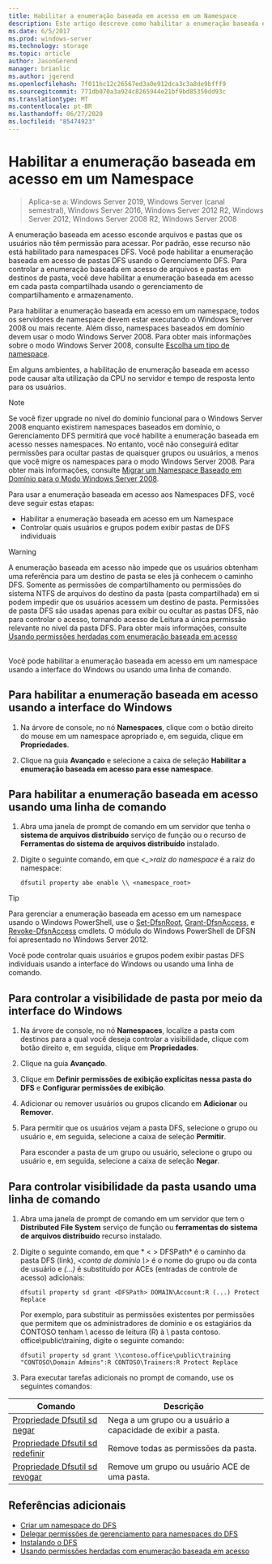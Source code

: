 ```yaml
---
title: Habilitar a enumeração baseada em acesso em um Namespace
description: Este artigo descreve como habilitar a enumeração baseada em acesso em um namespace.
ms.date: 6/5/2017
ms.prod: windows-server
ms.technology: storage
ms.topic: article
author: JasonGerend
manager: brianlic
ms.author: jgerend
ms.openlocfilehash: 7f011bc12c26567ed3a0e912dca3c3a8de9bfff9
ms.sourcegitcommit: 771db070a3a924c8265944e21bf9bd85350dd93c
ms.translationtype: MT
ms.contentlocale: pt-BR
ms.lasthandoff: 06/27/2020
ms.locfileid: "85474923"
---
```

# <a name="enable-access-based-enumeration-on-a-namespace"></a>Habilitar a enumeração baseada em acesso em um Namespace

> Aplica-se a: Windows Server 2019, Windows Server (canal semestral), Windows Server 2016, Windows Server 2012 R2, Windows Server 2012, Windows Server 2008 R2, Windows Server 2008

A enumeração baseada em acesso esconde arquivos e pastas que os usuários não têm permissão para acessar. Por padrão, esse recurso não está habilitado para namespaces DFS. Você pode habilitar a enumeração baseada em acesso de pastas DFS usando o Gerenciamento DFS. Para controlar a enumeração baseada em acesso de arquivos e pastas em destinos de pasta, você deve habilitar a enumeração baseada em acesso em cada pasta compartilhada usando o gerenciamento de compartilhamento e armazenamento.

Para habilitar a enumeração baseada em acesso em um namespace, todos os servidores de namespace devem estar executando o Windows Server 2008 ou mais recente. Além disso, namespaces baseados em domínio devem usar o modo Windows Server 2008. Para obter mais informações sobre o modo Windows Server 2008, consulte [Escolha um tipo de namespace](choose-a-namespace-type.md).

Em alguns ambientes, a habilitação de enumeração baseada em acesso pode causar alta utilização da CPU no servidor e tempo de resposta lento para os usuários.

> [!NOTE]
> Se você fizer upgrade no nível do domínio funcional para o Windows Server 2008 enquanto existirem namespaces baseados em domínio, o Gerenciamento DFS permitirá que você habilite a enumeração baseada em acesso nesses namespaces. No entanto, você não conseguirá editar permissões para ocultar pastas de quaisquer grupos ou usuários, a menos que você migre os namespaces para o modo Windows Server 2008. Para obter mais informações, consulte [Migrar um Namespace Baseado em Domínio para o Modo Windows Server 2008](migrate-a-domain-based-namespace-to-windows-server-2008-mode.md).


Para usar a enumeração baseada em acesso aos Namespaces DFS, você deve seguir estas etapas:

-   Habilitar a enumeração baseada em acesso em um Namespace
-   Controlar quais usuários e grupos podem exibir pastas de DFS individuais


> [!WARNING]
> A enumeração baseada em acesso não impede que os usuários obtenham uma referência para um destino de pasta se eles já conhecem o caminho DFS. Somente as permissões de compartilhamento ou permissões do sistema NTFS de arquivos do destino da pasta (pasta compartilhada) em si podem impedir que os usuários acessem um destino de pasta. Permissões de pasta DFS são usadas apenas para exibir ou ocultar as pastas DFS, não para controlar o acesso, tornando acesso de Leitura a única permissão relevante no nível da pasta DFS. Para obter mais informações, consulte [Usando permissões herdadas com enumeração baseada em acesso](https://technet.microsoft.com/library/dd834874(v=ws.11).aspx)

<br />
Você pode habilitar a enumeração baseada em acesso em um namespace usando a interface do Windows ou usando uma linha de comando.

## <a name="to-enable-access-based-enumeration-by-using-the-windows-interface"></a>Para habilitar a enumeração baseada em acesso usando a interface do Windows

1.  Na árvore de console, no nó **Namespaces**, clique com o botão direito do mouse em um namespace apropriado e, em seguida, clique em **Propriedades**.

2.  Clique na guia **Avançado** e selecione a caixa de seleção **Habilitar a enumeração baseada em acesso para esse namespace**.

## <a name="to-enable-access-based-enumeration-by-using-a-command-line"></a>Para habilitar a enumeração baseada em acesso usando uma linha de comando

1.  Abra uma janela de prompt de comando em um servidor que tenha o **sistema de arquivos distribuído** serviço de função ou o recurso de **Ferramentas do sistema de arquivos distribuído** instalado.

2.  Digite o seguinte comando, em que *<\_>raiz do namespace* é a raiz do namespace:

    ```
    dfsutil property abe enable \\ <namespace_root>
    ```

> [!TIP]
> Para gerenciar a enumeração baseada em acesso em um namespace usando o Windows PowerShell, use o [Set-DfsnRoot](https://technet.microsoft.com/library/jj884281.aspx), [Grant-DfsnAccess](https://technet.microsoft.com/library/jj884272.aspx), e [Revoke-DfsnAccess](https://technet.microsoft.com/library/jj884273.aspx) cmdlets. O módulo do Windows PowerShell de DFSN foi apresentado no Windows Server 2012.

Você pode controlar quais usuários e grupos podem exibir pastas DFS individuais usando a interface do Windows ou usando uma linha de comando.

## <a name="to-control-folder-visibility-by-using-the-windows-interface"></a>Para controlar a visibilidade de pasta por meio da interface do Windows

1.  Na árvore de console, no nó **Namespaces**, localize a pasta com destinos para a qual você deseja controlar a visibilidade, clique com botão direito e, em seguida, clique em **Propriedades**.

2.  Clique na guia **Avançado**.

3.  Clique em **Definir permissões de exibição explícitas nessa pasta do DFS** e **Configurar permissões de exibição**.

4.  Adicionar ou remover usuários ou grupos clicando em **Adicionar** ou **Remover**.

5.  Para permitir que os usuários vejam a pasta DFS, selecione o grupo ou usuário e, em seguida, selecione a caixa de seleção **Permitir**.

    Para esconder a pasta de um grupo ou usuário, selecione o grupo ou usuário e, em seguida, selecione a caixa de seleção **Negar**.

## <a name="to-control-folder-visibility-by-using-a-command-line"></a>Para controlar visibilidade da pasta usando uma linha de comando

1. Abra uma janela de prompt de comando em um servidor que tem o **Distributed File System** serviço de função ou **ferramentas do sistema de arquivos distribuído** recurso instalado.

2. Digite o seguinte comando, em que * &lt; &gt; DFSPath* é o caminho da pasta DFS (link), *<conta de domínio \\>* é o nome do grupo ou da conta de usuário e *(...)* é substituído por ACEs (entradas de controle de acesso) adicionais:

   ```
   dfsutil property sd grant <DFSPath> DOMAIN\Account:R (...) Protect Replace
   ```

   Por exemplo, para substituir as permissões existentes por permissões que permitem que os administradores de domínio e os estagiários da CONTOSO tenham \\ acesso de leitura (R) à \\ pasta contoso. office\public\training, digite o seguinte comando:

   ```
   dfsutil property sd grant \\contoso.office\public\training "CONTOSO\Domain Admins":R CONTOSO\Trainers:R Protect Replace
   ```

3. Para executar tarefas adicionais no prompt de comando, use os seguintes comandos:


| Comando | Descrição |
|---|---|
|[Propriedade Dfsutil sd negar](https://msdn.microsoft.com/library/dd759150(v=ws.11).aspx)|Nega a um grupo ou a usuário a capacidade de exibir a pasta.|
|[Propriedade Dfsutil sd redefinir](https://msdn.microsoft.com/library/dd759150(v=ws.11).aspx) |Remove todas as permissões da pasta.|
|[Propriedade Dfsutil sd revogar](https://msdn.microsoft.com/library/dd759150(v=ws.11).aspx)| Remove um grupo ou usuário ACE de uma pasta. |

## <a name="additional-references"></a>Referências adicionais

-   [Criar um namespace do DFS](create-a-dfs-namespace.md)
-   [Delegar permissões de gerenciamento para namespaces do DFS](delegate-management-permissions-for-dfs-namespaces.md)
-   [Instalando o DFS](https://technet.microsoft.com/library/cc731089(v=ws.11).aspx)
-   [Usando permissões herdadas com enumeração baseada em acesso](using-inherited-permissions-with-access-based-enumeration.md)